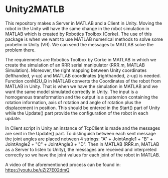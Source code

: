 # Unity2MATLB
This repository makes a Server in MATLAB and a Client in Unity. Moving the robot in the Unity will have the same change in the robot simulation in MATLAB which is created by Robotics Toolbox (Corke). The use of this package is when we want to use MATLAB numerical methods to solve some probelm in Unity (VR). We can send the messages to MATLAB solve the problem there.

The requirements are Robotics Toolbox by Corke in MATLAB in which we create the simulation of an RRR serial manipulator (RRR.m, MATLAB Simulation). Moreover, the right mapping between Unity coordinates (lefthanded, y-up) and MATLAB coordinates (righthanded, z-up) is needed. Function conM2U_Q in MATLAB converts the Coordinates of the robot from MATLAB in Unity. That is when we have the simulation in MATLAB and we want the same model simulated correctly in Unity. The input is a homogenous transformation and the output is a quaternion containing the rotation information, axis of rotation and angle of rotation plus the displacement in position. This should be entered in the Start() part of Unity while the Update() part provide the configuration of the robot in each update.  

In Client script in Unity an instance of TcpClient is made and the messages are sent in the Update() part. To distinguish between each sent message the joint angles are placed netween 4 strings: "A" + JointAngle1 + "B" + JointAngle2 + "C" + JointAngle3 + "D". Then in MATLAB (RRR.m, MATLAB as a Server to listen to Unity), the messages are received and interpreted correctly so we have the joint values for each joint of the robot in MATLAB.   
  
  A video of the aforementioned process can be found in: https://youtu.be/uZj27E02dmQ
